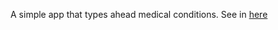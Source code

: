 A simple app that types ahead medical conditions. See in [here]("https://condition-predictive.vercel.app/")
